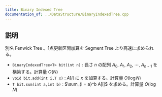 ```yaml
---
title: Binary Indexed Tree
documentation_of: ../DataStructure/BinaryIndexedTree.cpp
---
```


## 説明
別名 Fenwick Tree 。1点更新区間加算を Segment Tree より高速に求められる。

- `BinaryIndexedTree<T> bit(int n)` : 長さ $n$ の配列 $A_0,\ A_1,\ A_2,\ \cdots ,\ A_{n - 1}$ を構築する。計算量 $O(N)$
- `void bit.add(int i,T x)` : $A[i]$ に $x$ を加算する。計算量 $O(\log N)$
- `T bit.sum(int a,int b)` : $\sum_{i = a}^b A[i]$ を求める。計算量 $O(\log N)$
